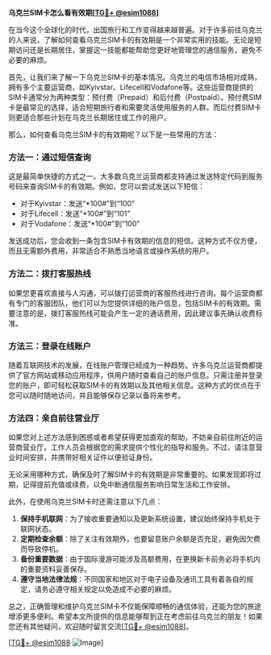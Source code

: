 **乌克兰SIM卡怎么看有效期[[TG💪+ @esim1088](https://t.me/s/esim1088)]**

在当今这个全球化的时代，出国旅行和工作变得越来越普遍。对于许多前往乌克兰的人来说，了解如何查看乌克兰SIM卡的有效期是一个非常实用的技能。无论是短期访问还是长期居住，掌握这一技能都能帮助您更好地管理您的通信服务，避免不必要的麻烦。

首先，让我们来了解一下乌克兰SIM卡的基本情况。乌克兰的电信市场相对成熟，拥有多个主要运营商，如Kyivstar、Lifecell和Vodafone等。这些运营商提供的SIM卡通常分为两种类型：预付费（Prepaid）和后付费（Postpaid）。预付费SIM卡是最常见的选择，适合短期旅行者和需要灵活使用服务的人群。而后付费SIM卡则更适合那些计划在乌克兰长期居住或工作的用户。

那么，如何查看乌克兰SIM卡的有效期呢？以下是一些常用的方法：

### 方法一：通过短信查询

这是最简单快捷的方式之一。大多数乌克兰运营商都支持通过发送特定代码到服务号码来查询SIM卡的有效期。例如，您可以尝试发送以下短信：

- 对于Kyivstar：发送“*100#”到“100”
- 对于Lifecell：发送“*100#”到“101”
- 对于Vodafone：发送“*100#”到“100”

发送成功后，您会收到一条包含SIM卡有效期的信息的短信。这种方式不仅方便，而且无需额外费用，非常适合不熟悉当地语言或操作系统的用户。

### 方法二：拨打客服热线

如果您更喜欢直接与人沟通，可以拨打运营商的客服热线进行咨询。每个运营商都有专门的客服团队，他们可以为您提供详细的账户信息，包括SIM卡的有效期。需要注意的是，拨打客服热线可能会产生一定的通话费用，因此建议事先确认收费标准。

### 方法三：登录在线账户

随着互联网技术的发展，在线账户管理已经成为一种趋势。许多乌克兰运营商都提供了官方网站或移动应用程序，供用户随时查看自己的账户信息。只需注册并登录您的账户，即可轻松获取SIM卡的有效期以及其他相关信息。这种方式的优点在于您可以随时随地访问，并且能够保存记录以备将来参考。

### 方法四：亲自前往营业厅

如果您对上述方法感到困惑或者希望获得更加直观的帮助，不妨亲自前往附近的运营商营业厅。工作人员会根据您的需求提供个性化的指导和服务。不过，请注意营业时间安排，并携带好相关证件以便验证身份。

无论采用哪种方式，确保及时了解SIM卡的有效期是非常重要的。如果发现即将过期，记得提前充值或续费，以免中断通信服务影响日常生活和工作安排。

此外，在使用乌克兰SIM卡时还需注意以下几点：

1. **保持手机联网**：为了接收重要通知以及更新系统设置，建议始终保持手机处于联网状态。
2. **定期检查余额**：除了关注有效期外，也要留意账户余额是否充足，避免因欠费而导致停机。
3. **备份重要数据**：由于国际漫游可能涉及高额费用，在更换新卡前务必将手机内的重要资料妥善保存。
4. **遵守当地法律法规**：不同国家和地区对于电子设备及通讯工具有着各自的规定，请务必遵守相关规定以免造成不必要的麻烦。

总之，正确管理和维护乌克兰SIM卡不仅能保障顺畅的通信体验，还能为您的旅途增添更多便利。希望本文所提供的信息能够帮到正在考虑前往乌克兰的朋友！如果您还有其他疑问，欢迎随时留言交流[[TG💪+ @esim1088](https://t.me/s/esim1088)]。

[[TG💪+ @esim1088](https://t.me/s/esim1088) ![Image](https://i.postimg.cc/4NQfJmqS/Snipaste-2025-05-13-00-14-12.png)]